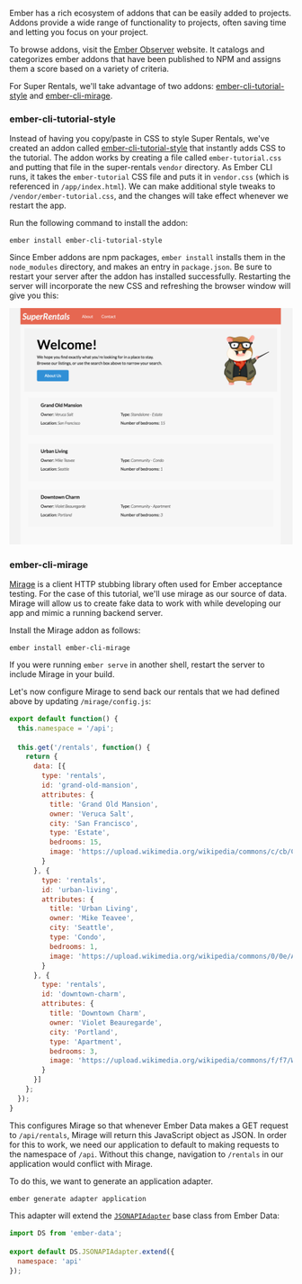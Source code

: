 Ember has a rich ecosystem of addons that can be easily added to projects. Addons provide a wide range of functionality to projects, often saving time and letting you focus on your project.

To browse addons, visit the [Ember Observer](https://emberobserver.com/) website. It catalogs and categorizes ember addons that have been published to NPM and assigns them a score based on a variety of criteria.

For Super Rentals, we'll take advantage of two addons: [ember-cli-tutorial-style](https://github.com/toddjordan/ember-cli-tutorial-style) and [ember-cli-mirage](http://www.ember-cli-mirage.com/).

### ember-cli-tutorial-style

Instead of having you copy/paste in CSS to style Super Rentals, we've created an addon called [ember-cli-tutorial-style](https://github.com/ember-learn/ember-cli-tutorial-style) that instantly adds CSS to the tutorial. The addon works by creating a file called `ember-tutorial.css` and putting that file in the super-rentals `vendor` directory. As Ember CLI runs, it takes the `ember-tutorial` CSS file and puts it in `vendor.css` (which is referenced in `/app/index.html`). We can make additional style tweaks to `/vendor/ember-tutorial.css`, and the changes will take effect whenever we restart the app.

Run the following command to install the addon:

```shell
ember install ember-cli-tutorial-style
```

Since Ember addons are npm packages, `ember install` installs them in the `node_modules` directory, and makes an entry in `package.json`. Be sure to restart your server after the addon has installed successfully. Restarting the server will incorporate the new CSS and refreshing the browser window will give you this:

![super rentals styled homepage](../../images/installing-addons/styled-super-rentals-basic.png)

### ember-cli-mirage

[Mirage](http://www.ember-cli-mirage.com/) is a client HTTP stubbing library often used for Ember acceptance testing. For the case of this tutorial, we'll use mirage as our source of data. Mirage will allow us to create fake data to work with while developing our app and mimic a running backend server.

Install the Mirage addon as follows:

```shell
ember install ember-cli-mirage
```

If you were running `ember serve` in another shell, restart the server to include Mirage in your build.

Let's now configure Mirage to send back our rentals that we had defined above by updating `/mirage/config.js`:

```mirage/config.js
export default function() {
  this.namespace = '/api';

  this.get('/rentals', function() {
    return {
      data: [{
        type: 'rentals',
        id: 'grand-old-mansion',
        attributes: {
          title: 'Grand Old Mansion',
          owner: 'Veruca Salt',
          city: 'San Francisco',
          type: 'Estate',
          bedrooms: 15,
          image: 'https://upload.wikimedia.org/wikipedia/commons/c/cb/Crane_estate_(5).jpg'
        }
      }, {
        type: 'rentals',
        id: 'urban-living',
        attributes: {
          title: 'Urban Living',
          owner: 'Mike Teavee',
          city: 'Seattle',
          type: 'Condo',
          bedrooms: 1,
          image: 'https://upload.wikimedia.org/wikipedia/commons/0/0e/Alfonso_13_Highrise_Tegucigalpa.jpg'
        }
      }, {
        type: 'rentals',
        id: 'downtown-charm',
        attributes: {
          title: 'Downtown Charm',
          owner: 'Violet Beauregarde',
          city: 'Portland',
          type: 'Apartment',
          bedrooms: 3,
          image: 'https://upload.wikimedia.org/wikipedia/commons/f/f7/Wheeldon_Apartment_Building_-_Portland_Oregon.jpg'
        }
      }]
    };
  });
}
```

This configures Mirage so that whenever Ember Data makes a GET request to `/api/rentals`, Mirage will return this JavaScript object as JSON. In order for this to work, we need our application to default to making requests to the namespace of `/api`. Without this change, navigation to `/rentals` in our application would conflict with Mirage.

To do this, we want to generate an application adapter.

```shell
ember generate adapter application
```

This adapter will extend the [`JSONAPIAdapter`](http://emberjs.com/api/data/classes/DS.JSONAPIAdapter.html) base class from Ember Data:

```app/adapters/application.js
import DS from 'ember-data';

export default DS.JSONAPIAdapter.extend({
  namespace: 'api'
});

```